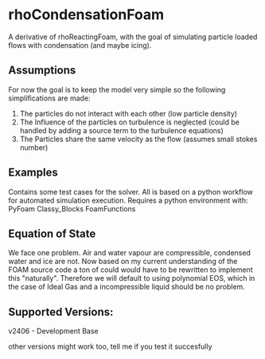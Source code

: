 # rhoCondensationFoam
A derivative of rhoReactingFoam, with the goal of simulating particle loaded flows with condensation (and maybe icing).

## Assumptions
For now the goal is to keep the model very simple so the following simplifications are made:
1. The particles do not interact with each other (low particle density)
2. The Influence of the particles on turbulence is neglected (could be handled by adding a source term to the turbulence equations)
3. The Particles share the same velocity as the flow (assumes small stokes number)

## Examples
Contains some test cases for the solver. All is based on a python workflow for automated simulation execution.
Requires a python environment with:
PyFoam
Classy_Blocks
FoamFunctions

## Equation of State
We face one problem. Air and water vapour are compressible, condensed water and ice are not. Now based on my current understanding
of the FOAM source code a ton of could would have to be rewritten to implement this "naturally".
Therefore we will default to using polynomial EOS, which in the case of Ideal Gas and a incompressible liquid 
should be no problem.

## Supported Versions:
v2406 - Development Base

other versions might work too, tell me if you test it succesfully